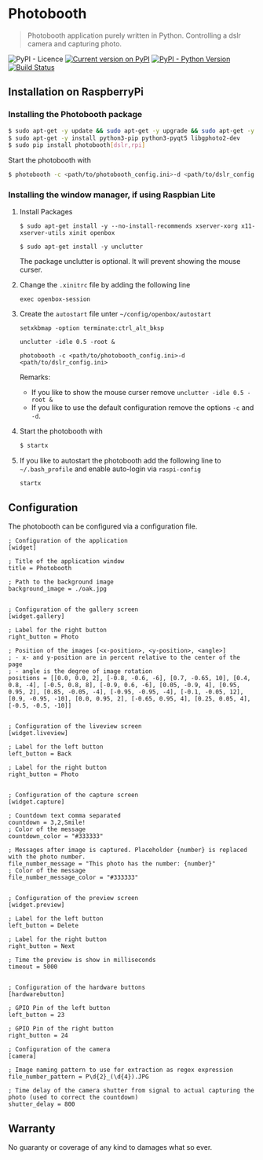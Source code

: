 # Photobooth

> Photobooth application purely written in Python. Controlling a dslr camera and capturing photo.

![PyPI - Licence](https://img.shields.io/pypi/l/photobooth)
[![Current version on PyPI](https://img.shields.io/pypi/v/photobooth)](https://pypi.org/project/photobooth/)
[![PyPI - Python Version](https://img.shields.io/pypi/pyversions/photobooth.svg?color=dark-green)](https://pypi.org/project/photobooth/)
[![Build Status](https://github.com/pschleiter/photobooth/workflows/build/badge.svg)](https://github.com/pschleiter/photobooth/actions)

## Installation on RaspberryPi

### Installing the Photobooth package

```sh
$ sudo apt-get -y update && sudo apt-get -y upgrade && sudo apt-get -y autoremove
$ sudo apt-get -y install python3-pip python3-pyqt5 libgphoto2-dev
$ sudo pip install photobooth[dslr,rpi]
```

Start the photobooth with

```sh
$ photobooth -c <path/to/photobooth_config.ini>-d <path/to/dslr_config.ini>
```

### Installing the window manager, if using Raspbian Lite

1. Install Packages

   ```
   $ sudo apt-get install -y --no-install-recommends xserver-xorg x11-xserver-utils xinit openbox

   $ sudo apt-get install -y unclutter
   ```

   The package unclutter is optional. It will prevent showing the mouse curser.

1. Change the `.xinitrc` file by adding the following line

   ```
   exec openbox-session
   ```

1. Create the `autostart` file unter `~/config/openbox/autostart`

   ```
   setxkbmap -option terminate:ctrl_alt_bksp

   unclutter -idle 0.5 -root &

   photobooth -c <path/to/photobooth_config.ini>-d <path/to/dslr_config.ini>
   ```

   Remarks:

   - If you like to show the mouse curser remove `unclutter -idle 0.5 -root &`
   - If you like to use the default configuration remove the options `-c` and `-d`.

1. Start the photobooth with

   ```sh
   $ startx
   ```

1. If you like to autostart the photobooth add the following line to `~/.bash_profile` and enable auto-login via `raspi-config`
   ```
   startx
   ```

## Configuration

The photobooth can be configured via a configuration file.

```
; Configuration of the application
[widget]

; Title of the application window
title = Photobooth

; Path to the background image
background_image = ./oak.jpg


; Configuration of the gallery screen
[widget.gallery]

; Label for the right button
right_button = Photo

; Position of the images [<x-position>, <y-position>, <angle>]
; - x- and y-position are in percent relative to the center of the page
; - angle is the degree of image rotation
positions = [[0.0, 0.0, 2], [-0.8, -0.6, -6], [0.7, -0.65, 10], [0.4, 0.8, -4], [-0.5, 0.8, 8], [-0.9, 0.6, -6], [0.05, -0.9, 4], [0.95, 0.95, 2], [0.85, -0.05, -4], [-0.95, -0.95, -4], [-0.1, -0.05, 12], [0.9, -0.95, -10], [0.0, 0.95, 2], [-0.65, 0.95, 4], [0.25, 0.05, 4], [-0.5, -0.5, -10]]


; Configuration of the liveview screen
[widget.liveview]

; Label for the left button
left_button = Back

; Label for the right button
right_button = Photo


; Configuration of the capture screen
[widget.capture]

; Countdown text comma separated
countdown = 3,2,Smile!
; Color of the message
countdown_color = "#333333"

; Messages after image is captured. Placeholder {number} is replaced with the photo number.
file_number_message = "This photo has the number: {number}"
; Color of the message
file_number_message_color = "#333333"


; Configuration of the preview screen
[widget.preview]

; Label for the left button
left_button = Delete

; Label for the right button
right_button = Next

; Time the preview is show in milliseconds
timeout = 5000


; Configuration of the hardware buttons
[hardwarebutton]

; GPIO Pin of the left button
left_button = 23

; GPIO Pin of the right button
right_button = 24

; Configuration of the camera
[camera]

; Image naming pattern to use for extraction as regex expression
file_number_pattern = P\d{2}_(\d{4}).JPG

; Time delay of the camera shutter from signal to actual capturing the photo (used to correct the countdown)
shutter_delay = 800
```

## Warranty

No guaranty or coverage of any kind to damages what so ever.
